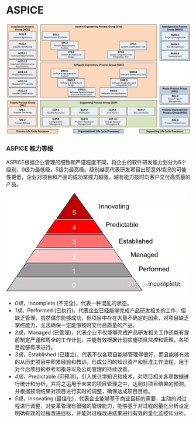# ASPICE

![ASPICE V Model img](pic/aspice-v-model-img.jpg)

### ASPICE 能力等级

ASPICE根据企业管理的细致和严谨程度不同，将企业的软件研发能力划分为6个级别，0级为最低级，5级为最高级。级别越高代表研发项目出现意外情况的可能性更低，企业对项目和产品的成功掌控力越强，越有能力按时向客户交付高质量的产品。

![ASPICE level img](pic/aspice-level-img.jpg)

- *0级*，Incomplete (不完全)，代表一种混乱的状态。
- *1级*，Performed (已执行)，代表企业已经能够完成产品研发相关的工作，但缺乏管理，虽然偶尔能够成功，但项目中存在大量不确定的因素，对项目缺乏掌控能力，无法确保一定能够按时交付高质量的产品。
- *2级*，Managed (已管理)，代表企业不仅能够完成产品研发相关工作还能有提前制定严谨和周全的工作计划，并能有效根据计划实施项目监控和管理，各项目能够有序进行。
- *3级*，Established (已建立)，代表不仅各项目能够管理得很好，而且能够有效的从历史项目中积累经验和教训，形成公司的知识资产和标准工作流程，用于对今后项目的参考和指导以及公司管理的持续改善。
- *4级*，Predictable (可预测)，引入统计学知识和技术，对项目相关各项数据进行统计和分析，并将之运用于未来的项目管理之中，达到对项目结果的预测，并根据预测结果对项目进行实时的调整，确保达成项目目标。
- *5级*，Innovating (最佳化)，代表企业能够基于商业目标的需要，主动的对过程进行调整，对变革管理有很强的管理能力，能够基于对过程的量化分析设定明确有效的过程改进目标，并能对过程改进结果进行有效的量化监控和分析。